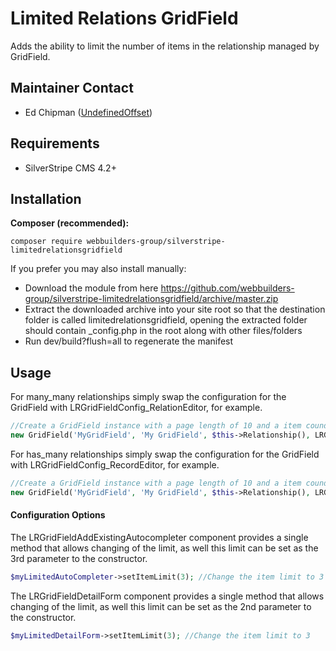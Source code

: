Limited Relations GridField
=================
Adds the ability to limit the number of items in the relationship managed by GridField.

## Maintainer Contact
* Ed Chipman ([UndefinedOffset](https://github.com/UndefinedOffset))

## Requirements
* SilverStripe CMS 4.2+


## Installation
__Composer (recommended):__
```
composer require webbuilders-group/silverstripe-limitedrelationsgridfield
```


If you prefer you may also install manually:
* Download the module from here https://github.com/webbuilders-group/silverstripe-limitedrelationsgridfield/archive/master.zip
* Extract the downloaded archive into your site root so that the destination folder is called limitedrelationsgridfield, opening the extracted folder should contain _config.php in the root along with other files/folders
* Run dev/build?flush=all to regenerate the manifest


## Usage
For many_many relationships simply swap the configuration for the GridField with LRGridFieldConfig_RelationEditor, for example.

```php
//Create a GridField instance with a page length of 10 and a item cound limit of 20
new GridField('MyGridField', 'My GridField', $this->Relationship(), LRGridFieldConfig_RelationEditor::create(10, 20));
```

For has_many relationships simply swap the configuration for the GridField with LRGridFieldConfig_RecordEditor, for example.

```php
//Create a GridField instance with a page length of 10 and a item cound limit of 20
new GridField('MyGridField', 'My GridField', $this->Relationship(), LRGridFieldConfig_RecordEditor::create(10, 20));
```

#### Configuration Options
The LRGridFieldAddExistingAutocompleter component provides a single method that allows changing of the limit, as well this limit can be set as the 3rd parameter to the constructor.

```php
$myLimitedAutoCompleter->setItemLimit(3); //Change the item limit to 3
```

The LRGridFieldDetailForm component provides a single method that allows changing of the limit, as well this limit can be set as the 2nd parameter to the constructor.
```php
$myLimitedDetailForm->setItemLimit(3); //Change the item limit to 3
```
